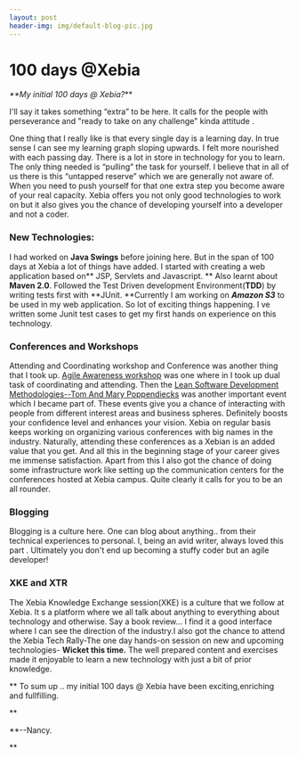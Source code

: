 ```yaml
---
layout: post
header-img: img/default-blog-pic.jpg
---
```


# 100 days @Xebia

_**My initial 100 days @ Xebia?_**

I'll say it takes something “extra” to be here. It calls for the people with perseverance and "ready to take on any challenge" kinda attitude .

One thing that I really like is that every single day is a learning day. In true sense I can see my learning graph sloping upwards. I felt more nourished with each passing day. There is a lot in store in technology for you to learn. The only thing needed is “pulling” the task for yourself. I believe that in all of us there is this “untapped reserve” which we are generally not aware of. When you need to push yourself for that one extra step you become aware of your real capacity. Xebia offers you not only good technologies to work on but it also gives you the chance of developing yourself into a developer and not a coder.

### New Technologies:

I had worked on **Java Swings** before joining here. But in the span of 100 days at Xebia a lot of things have added. I started with creating a web application based on** JSP, Servlets and Javascript. ** Also learnt about **Maven 2.0**. Followed the Test Driven development Environment(**TDD**) by writing tests first with **JUnit. **Currently I am working on **_Amazon S3_** to be used in my web application. So lot of exciting things happening. I ve written some Junit test cases to get my first hands on experience on this technology.

###  Conferences and Workshops

Attending and Coordinating workshop and Conference was another thing that I took up. [Agile Awareness workshop](http://blog.xebia.com/2008/06/24/agile-awareness-workshop-2008-delegates-perspective/) was one where in I took up dual task of coordinating and attending. Then the [Lean Software Development Methodologies--Tom And Mary ](http://blog.xebia.com/2008/07/09/lean-software-development-methodologies-tom-and-marry-poppendiecks/)[Poppendiecks](http://www.poppendieck.com/people.htm) was another important event which I became part of. These events give you a chance of interacting with people from different interest areas and business spheres. Definitely boosts your confidence level and enhances your vision. Xebia on regular basis keeps working on organizing various conferences with big names in the industry. Naturally, attending these conferences as a Xebian is an added value that you get. And all this in the beginning stage of your career gives me immense satisfaction. Apart from this I also got the chance of doing some infrastructure work like setting up the communication centers for the conferences hosted at Xebia campus. Quite clearly it calls for you to be an all rounder. 

### Blogging

Blogging is a culture here. One can blog about anything.. from their technical experiences to personal. I, being an avid writer, always loved this part . Ultimately you don't end up becoming a stuffy coder but an agile developer! 

### XKE and XTR

The Xebia Knowledge Exchange session(XKE) is a culture that we follow at Xebia. It s a platform where we all talk about anything to everything about technology and otherwise. Say a book review... I find it a good interface where I can see the direction of the industry.I also got the chance to attend the Xebia Tech Rally-The one day hands-on session on new and upcoming technologies- **Wicket **this time**.** The well prepared content and exercises made it enjoyable to learn a new technology with just a bit of prior knowledge.

** To sum up .. my initial 100 days @ Xebia have been exciting,enriching and fullfilling.

**

**\--Nancy.

**